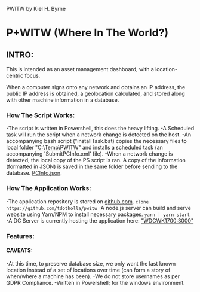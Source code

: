 PWITW by Kiel H. Byrne

# P+WITW (Where In The World?)

## INTRO:
This is intended as an asset management dashboard, with a location-centric focus. 

When a computer signs onto any network and obtains an IP address, the public IP address is obtained, a geolocation calculated, and stored along with other machine information in a database.

### How The Script Works:
-The script is written in Powershell, this does the heavy lifting.
-A Scheduled task will run the script when a network change is detected on the host.
-An accompanying bash script ("installTask.bat) copies the necessary files to local folder ["C:\Temp\PWITW"](C:\Temp\PWITW) and installs a scheduled task (an accompanying 'SubmitPCInfo.xml' file).
-When a network change is detected, the local copy of the PS script is ran. A copy of the information (formatted in JSON) is saved in the same folder before sending to the database. [PCInfo.json](C:\temp\pwitw\pcinfo.json). 

### How The Application Works:
-The application repository is stored on [github.com](https://github.com/tdotholla/pwitw).
```clone https://github.com/tdotholla/pwitw```
-A node.js server can build and serve website using Yarn/NPM to install necessary packages.
```yarn | yarn start ```
-A DC Server is currently hosting the application here: ["WDCWK1700:3000"](http://WDCWK1700:3000)

### Features:

#### CAVEATS:
-At this time, to preserve database size, we only want the last known location instead of a set of locations over time (can form a story of when/where a machine has been). 
-We do not store usernames as per GDPR Compliance.
-Written in Powershell; for the windows environment. 


